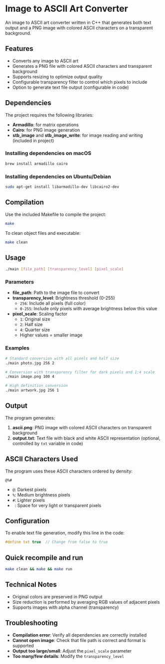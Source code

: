 # Image to ASCII Art Converter

An image to ASCII art converter written in C++ that generates both text output and a PNG image with colored ASCII characters on a transparent background.

## Features

- Converts any image to ASCII art
- Generates a PNG file with colored ASCII characters and transparent background
- Supports resizing to optimize output quality
- Configurable transparency filter to control which pixels to include
- Option to generate text file output (configurable in code)

## Dependencies

The project requires the following libraries:

- **Armadillo**: for matrix operations
- **Cairo**: for PNG image generation
- **stb_image** and **stb_image_write**: for image reading and writing (included in project)

### Installing dependencies on macOS

```bash
brew install armadillo cairo
```

### Installing dependencies on Ubuntu/Debian

```bash
sudo apt-get install libarmadillo-dev libcairo2-dev
```

## Compilation

Use the included Makefile to compile the project:

```bash
make
```

To clean object files and executable:

```bash
make clean
```

## Usage

```bash
./main [file_path] [transparency_level] [pixel_scale]
```

### Parameters

- **file_path**: Path to the image file to convert
- **transparency_level**: Brightness threshold (0-255)
  - `256`: Include all pixels (full color)
  - `0-255`: Include only pixels with average brightness below this value
- **pixel_scale**: Scaling factor
  - `1`: Original size
  - `2`: Half size
  - `4`: Quarter size
  - Higher values = smaller image

### Examples

```bash
# Standard conversion with all pixels and half size
./main photo.jpg 256 2

# Conversion with transparency filter for dark pixels and 1:4 scale
./main image.png 100 4

# High definition conversion
./main artwork.jpg 256 1
```

## Output

The program generates:

1. **ascii.png**: PNG image with colored ASCII characters on transparent background
2. **output.txt**: Text file with black and white ASCII representation (optional, controlled by `txt` variable in code)

## ASCII Characters Used

The program uses these ASCII characters ordered by density:
```
@%# 
```

- `@`: Darkest pixels
- `%`: Medium brightness pixels  
- `#`: Lighter pixels
- ` `: Space for very light or transparent pixels

## Configuration

To enable text file generation, modify this line in the code:

```cpp
#define txt true  // Change from false to true
```

## Quick recompile and run

```bash
make clean && make && make run
```

## Technical Notes

- Original colors are preserved in PNG output
- Size reduction is performed by averaging RGB values of adjacent pixels
- Supports images with alpha channel (transparency)

## Troubleshooting

- **Compilation error**: Verify all dependencies are correctly installed
- **Cannot open image**: Check that file path is correct and format is supported
- **Output too large/small**: Adjust the `pixel_scale` parameter
- **Too many/few details**: Modify the `transparency_level`

